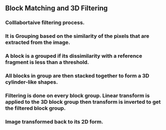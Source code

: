 ## Block Matching and 3D Filtering
### Colllabortaive filtering process.
### It is Grouping based on the similarity of the pixels that are extracted from the image.

### A block is a grouped if its dissimilarity with a reference fragment is less than a threshold.

### All blocks in group are then  stacked together to form a 3D cylinder-like shapes.

### Filtering is done on every block group. Linear transform is applied to the 3D block group then transform is inverted to get the filtered block group. 

### Image transformed back to its 2D form.